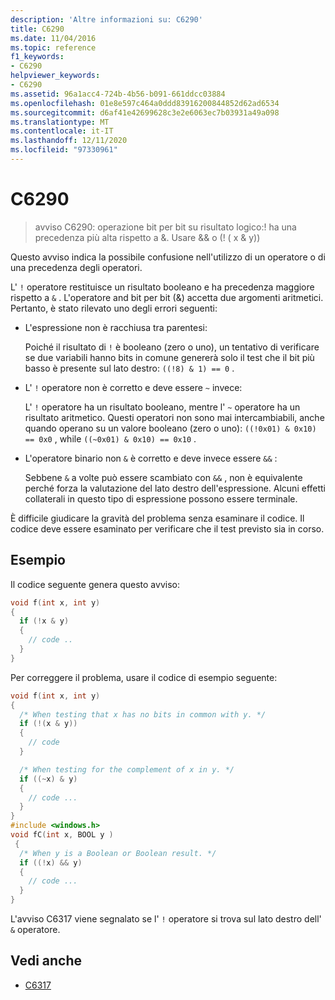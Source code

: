 ```yaml
---
description: 'Altre informazioni su: C6290'
title: C6290
ms.date: 11/04/2016
ms.topic: reference
f1_keywords:
- C6290
helpviewer_keywords:
- C6290
ms.assetid: 96a1acc4-724b-4b56-b091-661ddcc03884
ms.openlocfilehash: 01e8e597c464a0ddd83916200844852d62ad6534
ms.sourcegitcommit: d6af41e42699628c3e2e6063ec7b03931a49a098
ms.translationtype: MT
ms.contentlocale: it-IT
ms.lasthandoff: 12/11/2020
ms.locfileid: "97330961"
---
```

# <a name="c6290"></a>C6290

> avviso C6290: operazione bit per bit su risultato logico:! ha una precedenza più alta rispetto a &. Usare && o (! ( x & y))

Questo avviso indica la possibile confusione nell'utilizzo di un operatore o di una precedenza degli operatori.

L' `!` operatore restituisce un risultato booleano e ha precedenza maggiore rispetto a `&` . L'operatore and bit per bit (&) accetta due argomenti aritmetici. Pertanto, è stato rilevato uno degli errori seguenti:

- L'espressione non è racchiusa tra parentesi:

   Poiché il risultato di `!` è booleano (zero o uno), un tentativo di verificare se due variabili hanno bits in comune genererà solo il test che il bit più basso è presente sul lato destro: `((!8) & 1) == 0` .

- L' `!` operatore non è corretto e deve essere `~` invece:

   L' `!` operatore ha un risultato booleano, mentre l' `~` operatore ha un risultato aritmetico. Questi operatori non sono mai intercambiabili, anche quando operano su un valore booleano (zero o uno): `((!0x01) & 0x10) == 0x0` , while `((~0x01) & 0x10) == 0x10` .

- L'operatore binario non `&` è corretto e deve invece essere `&&` :

   Sebbene `&` a volte può essere scambiato con `&&` , non è equivalente perché forza la valutazione del lato destro dell'espressione. Alcuni effetti collaterali in questo tipo di espressione possono essere terminale.

È difficile giudicare la gravità del problema senza esaminare il codice. Il codice deve essere esaminato per verificare che il test previsto sia in corso.

## <a name="example"></a>Esempio

Il codice seguente genera questo avviso:

```cpp
void f(int x, int y)
{
  if (!x & y)
  {
    // code ..
  }
}
```

Per correggere il problema, usare il codice di esempio seguente:

```cpp
void f(int x, int y)
{
  /* When testing that x has no bits in common with y. */
  if (!(x & y))
  {
    // code
  }

  /* When testing for the complement of x in y. */
  if ((~x) & y)
  {
    // code ...
  }
}
#include <windows.h>
void fC(int x, BOOL y )
 {
  /* When y is a Boolean or Boolean result. */
  if ((!x) && y)
  {
    // code ...
  }
}
```

L'avviso C6317 viene segnalato se l' `!` operatore si trova sul lato destro dell' `&` operatore.

## <a name="see-also"></a>Vedi anche

- [C6317](../code-quality/c6317.md)

